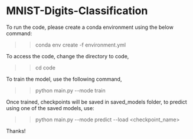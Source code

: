 # MNIST-Digits-Classification
To run the code, please create a conda environment using the below command:

>> conda env create -f environment.yml

To access the code, change the directory to code,

>> cd code

To train the model, use the following command,

>> python main.py --mode train

Once trained, checkpoints will be saved in saved_models folder, to predict using one of the saved models, use:

>> python main.py --mode predict --load <checkpoint_name>

Thanks!
